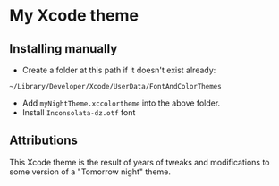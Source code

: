 # My Xcode theme


## Installing manually

-  Create a folder at this path if it doesn't exist already:
```
~/Library/Developer/Xcode/UserData/FontAndColorThemes
```
- Add `myNightTheme.xccolortheme` into the above folder.
- Install `Inconsolata-dz.otf` font

## Attributions

This Xcode theme is the result of years of tweaks and modifications to some version of a "Tomorrow night" theme.
